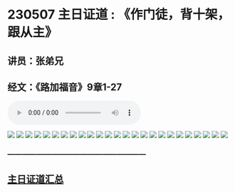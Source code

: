 # 230507 主日证道 : 《作门徒，背十架，跟从主》
## 讲员：张弟兄
## 经文：《路加福音》9章1-27
<audio controls src="./audio1842963356---.mp3"></audio>

![](./01.JPG)
![](./02.JPG)
![](./03.JPG)
![](./04.JPG)
![](./05.JPG)
![](./06.JPG)
![](./07.JPG)
![](./08.JPG)
![](./09.JPG)
![](./10.JPG)
![](./11.JPG)
![](./12.JPG)
![](./13.JPG)
![](./14.JPG)
![](./15.JPG)
![](./16.JPG)
![](./17.JPG)
![](./18.JPG)
![](./19.JPG)
![](./20.JPG)
![](./21.JPG)
![](./22.JPG)
![](./23.JPG)
![](./24.JPG)
![](./25.JPG)



### ———————————————————

## [主日证道汇总](https://nccchurch.github.io/Sermons/)

